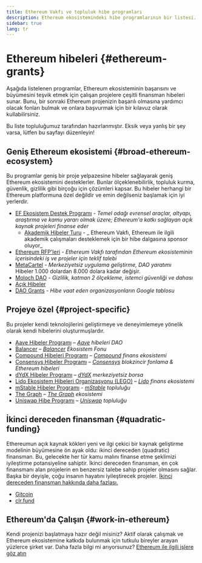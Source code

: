```yaml
---
title: Ethereum Vakfı ve topluluk hibe programları
description: Ethereum ekosistemindeki hibe programlarının bir listesi.
sidebar: true
lang: tr
---
```


# Ethereum hibeleri {#ethereum-grants}

Aşağıda listelenen programlar, Ethereum ekosisteminin başarısını ve büyümesini teşvik etmek için çalışan projelere çeşitli finansman hibeleri sunar. Bunu, bir sonraki Ethereum projenizin başarılı olmasına yardımcı olacak fonları bulmak ve onlara başvurmak için bir kılavuz olarak kullabilirsiniz.

Bu liste topluluğumuz tarafından hazırlanmıştır. Eksik veya yanlış bir şey varsa, lütfen bu sayfayı düzenleyin!

## Geniş Ethereum ekosistemi {#broad-ethereum-ecosystem}

Bu programlar geniş bir proje yelpazesine hibeler sağlayarak geniş Ethereum ekosistemini desteklerler. Bunlar ölçeklenebilirlik, topluluk kurma, güvenlik, gizlilik gibi birçoğu için çözümleri kapsar. Bu hibeler herhangi bir Ethereum platformuna özel değildir ve emin değilseniz başlamak için iyi yerlerdir.

- [EF Ekosistem Destek Programı](https://esp.ethereum.foundation) - _Temel odağı evrensel araçlar, altyapı, araştırma ve kamu yararı olmak üzere; Ethereum'a katkı sağlayan açık kaynak projeleri finanse eder_
  - [Akademik Hibeler Turu](/community/grants/academic-grants-round/) - _ Ethereum Vakfı, Ethereum ile ilgili akademik çalışmaları desteklemek için bir hibe dalgasına sponsor oluyor_
- [Ethereum RFP'leri](https://github.com/ethereum/requests-for-proposals) - _Ethereum Vakfı tarafından Ethereum ekosisteminin içerisindeki iş ve projeler için teklif talebi_
- [MetaCartel](https://www.metacartel.org/grants/) - _Merkeziyetsiz uygulama geliştirme, DAO yaratımı_  
  Hibeler 1.000 dolardan 8.000 dolara kadar değişir.
- [Moloch DAO](https://www.molochdao.com/) - _Gizlilik, katman 2 ölçekleme, istemci güvenliği ve dahası_
- [Açık Hibeler](https://opengrants.com/explore)
- [DAO Grants](https://docs.google.com/spreadsheets/d/1XHc-p_MHNRdjacc8uOEjtPoWL86olP4GyxAJOFO0zxY/edit#gid=0) - _Hibe vaat eden organizasyonların Google tablosu_

## Projeye özel {#project-specific}

Bu projeler kendi teknolojilerini geliştirmeye ve deneyimlemeye yönelik olarak kendi hibelerini oluşturmuşlardır.

- [Aave Hibeler Programı](https://aavegrants.org/) – _[Aave](https://aave.com/) hibeleri DAO_
- [Balancer](https://forms.gle/c68e4fM7JHCQkPkN7) – _[Balancer](https://balancer.fi/) Ekosistem Fonu_
- [Compound Hibeleri Programı](https://compoundgrants.org/) – _[Compound](https://compound.finance/) finans ekosistemi_
- [Consensys Hibeler Programı](https://consensys.net/grants/) – _[Consensys](https://consensys.net/) blokzincir fonlama & Ethereum hibeleri_
- [dYdX Hibeler Programı](https://dydxgrants.com/) – _[dYdX](https://dydx.exchange/) merkeziyetsiz borsa_
- [Lido Ekosistem Hibeleri Organizasyonu (LEGO)](https://lego.lido.fi/) – _[Lido](https://lido.fi/) finans ekosistemi_
- [mStable Hibeler Programı](https://docs.mstable.org/advanced/grants-program) - _[mStable](https://mstable.org/) topluluğu_
- [The Graph](https://airtable.com/shrdfvnFvVch3IOVm) – _[The Graph](https://thegraph.com/) ekosistemi_
- [Uniswap Hibe Programı](https://www.unigrants.org/) – _[Uniswap](https://uniswap.org/) topluluğu_

## İkinci dereceden finansman {#quadratic-funding}

Ethereumun açık kaynak kökleri yeni ve ilgi çekici bir kaynak geliştirme modelinin büyümesine ön ayak oldu: ikinci dereceden (quadratic) finansman. Bu, gelecekte her tür kamu malını finanse etme şeklimizi iyileştirme potansiyeline sahiptir. İkinci dereceden finansman, en çok finansmanı alan projelerin en benzersiz talebe sahip projeler olmasını sağlar. Başka bir deyişle, çoğu insanın hayatını iyileştirecek projeler. [İkinci dereceden finansman hakkında daha fazlası.](/defi/#quadratic-funding)

- [Gitcoin](https://gitcoin.co/grants)
- [clr.fund](https://clr.fund/)

## Ethereum'da Çalışın {#work-in-ethereum}

Kendi projenizi başlatmaya hazır değil misiniz? Aktif olarak çalışmak ve Ethereum ekosistemine katkıda bulunmak için tutkulu bireyler arayan yüzlerce şirket var. Daha fazla bilgi mi arıyorsunuz? [Ethereum ile ilgili işlere göz atın](/community/get-involved/#ethereum-jobs)
